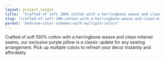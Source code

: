 ```yaml
---
layout: project_single
title:  "Crafted of soft 100% cotton with a herringbone weave and clean mitered seams, our exclusive purple pillow is a classic update for any seating arrangement. Pick up multiple colors to refresh your decor instantly and affordably."
slug: "crafted-of-soft-100-cotton-with-a-herringbone-weave-and-clean-mitered-seams-our-exclusive-purple"
parent: "bedroom-color-schemes-with-multiple-colors"
---
```

Crafted of soft 100% cotton with a herringbone weave and clean mitered seams, our exclusive purple pillow is a classic update for any seating arrangement. Pick up multiple colors to refresh your decor instantly and affordably.